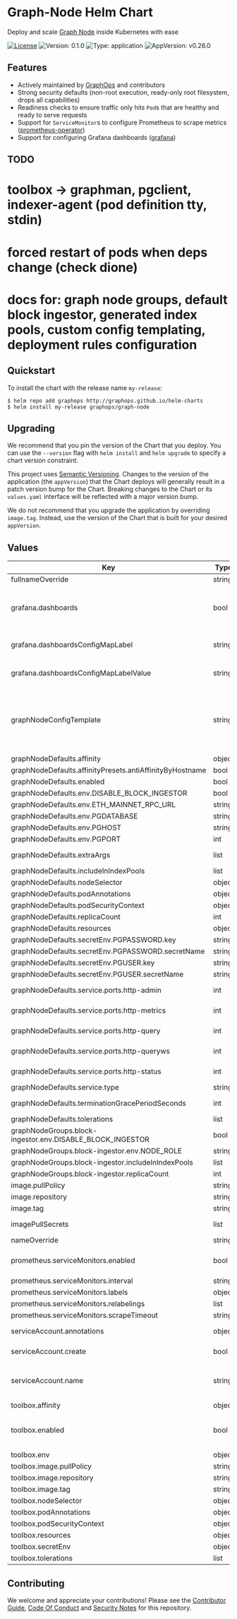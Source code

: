 # Graph-Node Helm Chart

Deploy and scale [Graph Node](https://github.com/graphprotocol/graph-node) inside Kubernetes with ease

[![License](https://img.shields.io/badge/License-Apache%202.0-blue.svg)](https://opensource.org/licenses/Apache-2.0) ![Version: 0.1.0](https://img.shields.io/badge/Version-0.1.0-informational?style=flat-square) ![Type: application](https://img.shields.io/badge/Type-application-informational?style=flat-square) ![AppVersion: v0.26.0](https://img.shields.io/badge/AppVersion-v0.26.0-informational?style=flat-square)

## Features

- Actively maintained by [GraphOps](https://graphops.xyz) and contributors
- Strong security defaults (non-root execution, ready-only root filesystem, drops all capabilities)
- Readiness checks to ensure traffic only hits `Pod`s that are healthy and ready to serve requests
- Support for `ServiceMonitor`s to configure Prometheus to scrape metrics ([prometheus-operator](https://github.com/prometheus-operator/prometheus-operator))
- Support for configuring Grafana dashboards ([grafana](https://github.com/grafana/helm-charts/tree/main/charts/grafana))

## TODO
# toolbox -> graphman, pgclient, indexer-agent (pod definition tty, stdin)
# forced restart of pods when deps change (check dione)
# docs for: graph node groups, default block ingestor, generated index pools, custom config templating, deployment rules configuration

## Quickstart

To install the chart with the release name `my-release`:

```console
$ helm repo add graphops http://graphops.github.io/helm-charts
$ helm install my-release graphops/graph-node
```

## Upgrading

We recommend that you pin the version of the Chart that you deploy. You can use the `--version` flag with `helm install` and `helm upgrade` to specify a chart version constraint.

This project uses [Semantic Versioning](https://semver.org/). Changes to the version of the application (the `appVersion`) that the Chart deploys will generally result in a patch version bump for the Chart. Breaking changes to the Chart or its `values.yaml` interface will be reflected with a major version bump.

We do not recommend that you upgrade the application by overriding `image.tag`. Instead, use the version of the Chart that is built for your desired `appVersion`.

## Values

| Key | Type | Default | Description |
|-----|------|---------|-------------|
| fullnameOverride | string | `""` |  |
| grafana.dashboards | bool | `false` | Enable creation of Grafana dashboards. [Grafana chart](https://github.com/grafana/helm-charts/tree/main/charts/grafana#grafana-helm-chart) must be configured to search this namespace, see `sidecar.dashboards.searchNamespace` |
| grafana.dashboardsConfigMapLabel | string | `"grafana_dashboard"` | Must match `sidecar.dashboards.label` value for the [Grafana chart](https://github.com/grafana/helm-charts/tree/main/charts/grafana#grafana-helm-chart) |
| grafana.dashboardsConfigMapLabelValue | string | `""` | Must match `sidecar.dashboards.labelValue` value for the [Grafana chart](https://github.com/grafana/helm-charts/tree/main/charts/grafana#grafana-helm-chart) |
| graphNodeConfigTemplate | string | `"[store]\n[store.primary]\nconnection = \"postgresql://${PGUSER}:${PGPASSWORD}@${PGHOST}:${PGPORT}/${PGDATABASE}\"\n# weight = 0\npool_size = 10\n[chains]\ningestor = \"{{ .Release.Name }}-block-ingestor-0\"\n[chains.mainnet]\nshard = \"primary\"\nprovider = [\n  { label = \"eth-mainnet\", url = \"${ETH_MAINNET_RPC_URL}\", features = [ \"archive\", \"traces\" ] }\n]\n[deployment]\n# Deployment rules match top to bottom\n[[deployment.rule]]\n# DEFAULT RULE\n# There's no 'match' field, so any subgraph that hasn't matched above, matches this rule\nshards = [\"primary\"]\nindexers = {{ toJson .generated.indexPools.default }}\n"` | [Configuration for graph-node](https://github.com/graphprotocol/graph-node/blob/master/docs/config.md) |
| graphNodeDefaults.affinity | object | `{}` |  |
| graphNodeDefaults.affinityPresets.antiAffinityByHostname | bool | `true` |  |
| graphNodeDefaults.enabled | bool | `true` |  |
| graphNodeDefaults.env.DISABLE_BLOCK_INGESTOR | bool | `true` |  |
| graphNodeDefaults.env.ETH_MAINNET_RPC_URL | string | `nil` |  |
| graphNodeDefaults.env.PGDATABASE | string | `nil` |  |
| graphNodeDefaults.env.PGHOST | string | `nil` |  |
| graphNodeDefaults.env.PGPORT | int | `5432` |  |
| graphNodeDefaults.extraArgs | list | `[]` | Additional CLI arguments to pass to Graph Node |
| graphNodeDefaults.includeInIndexPools | list | `[]` |  |
| graphNodeDefaults.nodeSelector | object | `{}` |  |
| graphNodeDefaults.podAnnotations | object | `{}` | Annotations for the `Pod` |
| graphNodeDefaults.podSecurityContext | object | `{"fsGroup":101337,"runAsGroup":101337,"runAsNonRoot":true,"runAsUser":101337}` | Pod-wide security context |
| graphNodeDefaults.replicaCount | int | `1` |  |
| graphNodeDefaults.resources | object | `{}` |  |
| graphNodeDefaults.secretEnv.PGPASSWORD.key | string | `"password"` |  |
| graphNodeDefaults.secretEnv.PGPASSWORD.secretName | string | `"postgres-config"` |  |
| graphNodeDefaults.secretEnv.PGUSER.key | string | `"username"` |  |
| graphNodeDefaults.secretEnv.PGUSER.secretName | string | `"postgres-config"` |  |
| graphNodeDefaults.service.ports.http-admin | int | `8020` | Service Port to expose Graph Node Admin endpoint on |
| graphNodeDefaults.service.ports.http-metrics | int | `8040` | Service Port to expose Graph Node Metrics endpoint on |
| graphNodeDefaults.service.ports.http-query | int | `8000` | Service Port to expose Graph Node Query endpoint on |
| graphNodeDefaults.service.ports.http-queryws | int | `8001` | Service Port to expose Graph Node Websocket Query endpoint on |
| graphNodeDefaults.service.ports.http-status | int | `8030` | Service Port to expose Graph Node Status endpoint on |
| graphNodeDefaults.service.type | string | `"ClusterIP"` |  |
| graphNodeDefaults.terminationGracePeriodSeconds | int | `60` | Amount of time to wait before force-killing the Erigon process |
| graphNodeDefaults.tolerations | list | `[]` |  |
| graphNodeGroups.block-ingestor.env.DISABLE_BLOCK_INGESTOR | bool | `false` |  |
| graphNodeGroups.block-ingestor.env.NODE_ROLE | string | `"index-node"` |  |
| graphNodeGroups.block-ingestor.includeInIndexPools | list | `[]` |  |
| graphNodeGroups.block-ingestor.replicaCount | int | `1` |  |
| image.pullPolicy | string | `"IfNotPresent"` |  |
| image.repository | string | `"graphprotocol/graph-node"` | Image for Graph Node |
| image.tag | string | Chart.appVersion | Overrides the image tag |
| imagePullSecrets | list | `[]` | Pull secrets required to fetch the Image |
| nameOverride | string | `""` |  |
| prometheus.serviceMonitors.enabled | bool | `false` | Enable monitoring by creating `ServiceMonitor` CRDs ([prometheus-operator](https://github.com/prometheus-operator/prometheus-operator)) |
| prometheus.serviceMonitors.interval | string | `nil` |  |
| prometheus.serviceMonitors.labels | object | `{}` |  |
| prometheus.serviceMonitors.relabelings | list | `[]` |  |
| prometheus.serviceMonitors.scrapeTimeout | string | `nil` |  |
| serviceAccount.annotations | object | `{}` | Annotations to add to the service account |
| serviceAccount.create | bool | `true` | Specifies whether a service account should be created |
| serviceAccount.name | string | `""` | The name of the service account to use. If not set and create is true, a name is generated using the fullname template |
| toolbox.affinity | object | `{}` |  |
| toolbox.enabled | bool | `true` | Enable deployment of a toolbox container containing preconfigured tools to interact with graph-node and the database |
| toolbox.env | object | `{}` |  |
| toolbox.image.pullPolicy | string | `"IfNotPresent"` |  |
| toolbox.image.repository | string | `"graphprotocol/graph-node"` |  |
| toolbox.image.tag | string | `""` | Overrides the image tag |
| toolbox.nodeSelector | object | `{}` |  |
| toolbox.podAnnotations | object | `{}` |  |
| toolbox.podSecurityContext | object | `{"fsGroup":101337,"runAsGroup":101337,"runAsNonRoot":true,"runAsUser":101337}` | Pod-wide security context |
| toolbox.resources | object | `{}` |  |
| toolbox.secretEnv | object | `{}` |  |
| toolbox.tolerations | list | `[]` |  |

## Contributing

We welcome and appreciate your contributions! Please see the [Contributor Guide](/CONTRIBUTING.md), [Code Of Conduct](/CODE_OF_CONDUCT.md) and [Security Notes](/SECURITY.md) for this repository.